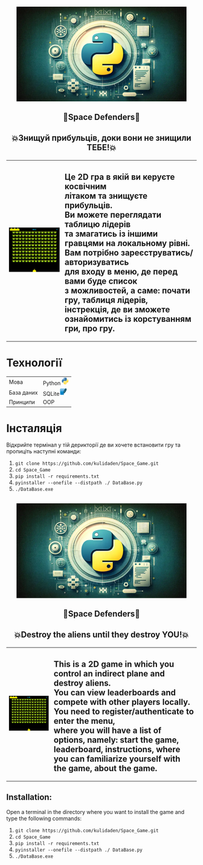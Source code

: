 <p align="center">
  <img width="450px" height='250px' src="./img/What-is-Python-3.12_11zon.webp" align="center" alt="Space Defenders" />
  <h2 align="center">🚀Space Defenders👾</h2>
</p>
<h2><p align="center">💥Знищуй прибульців, доки вони не знищили ТЕБЕ!💥</p></h2>
<table>
    <td>
      <img src="./img/inos.jpg" alt="Image" width="500px";">
    </td>
    <td>
      <p>
        <h2>
        Це 2D гра в якій ви керуєте косвічним <br>літаком та знищуєте прибульців.<br>
        Ви можете переглядати таблицю лідерів <br>та змагатись із іншими гравцями на локальному рівні.<br>
        Вам потрібно зареєструватись/авторизуватись <br>для входу в меню, де перед вами буде список<br>
        з можливостей, а саме: почати гру, таблиця лідерів, <br>інстрекція, де ви зможете ознайомитись із корстуванням гри, про гру.<br>
        </h2>
      </p>
    </td>
</table>

# Технології
<table>
  <tr>
    <td>Мова</td>
    <td>Python <img src="./img/Рисунок1.png" alt="Image";"></td>
  </tr>
  <tr>
    <td>База даних</td>
    <td>SQLite<img src="./img/SQLite.png" alt="Image" width="20px" height="20px";"></td>
  </tr>
  <tr>
    <td>Принципи</td>
    <td>OOP</td>
  </tr>
</table>

# Інсталяція
Відкрийте термінал у тій дерикторії де ви хочете встановити гру та пропиціть наступні команди: 
1) `git clone https://github.com/kulidaden/Space_Game.git`
2) `cd Space_Game`
3) `pip install -r requirements.txt`
4) `pyinstaller --onefile --distpath ./ DataBase.py`
5) `./DataBase.exe`

## 

<p align="center">
  <img width="450px" height='250px' src="./img/What-is-Python-3.12_11zon.webp" align="center" alt="Space Defenders" />
  <h2 align="center">🚀Space Defenders👾</h2>
</p>
<h2><p align="center">💥Destroy the aliens until they destroy YOU!💥</p></h2>
<table>
    <td>
      <img src="./img/inos.jpg" alt="Image" width="500px";">
    </td>
    <td>
      <p>
        <h2>
          This is a 2D game in which you control an indirect plane and destroy aliens.<br>
          You can view leaderboards and compete with other players locally.<br>
          You need to register/authenticate to enter the menu,<br>
          where you will have a list of options, namely: start the game, <br>
          leaderboard, instructions, where you can familiarize yourself with the game, about the game.
        </h2>
      </p>
    </td>
</table>

## Installation:
Open a terminal in the directory where you want to install the game and type the following commands:
1) `git clone https://github.com/kulidaden/Space_Game.git`
2) `cd Space_Game`
3) `pip install -r requirements.txt`
4) `pyinstaller --onefile --distpath ./ DataBase.py`
5) `./DataBase.exe`
